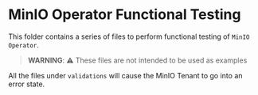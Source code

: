 MinIO Operator Functional Testing
=====

This folder contains a series of files to perform functional testing of `MinIO Operator`.

> **WARNING**: :warning: These files are not intended to be used as examples

All the files under `validations` will cause the MinIO Tenant to go into an error state.


